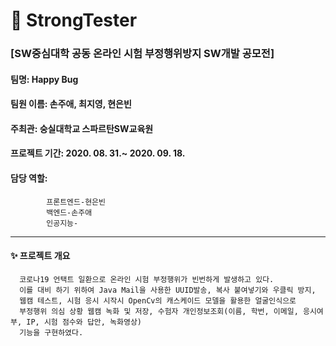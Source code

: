 # 📝 StrongTester
### [SW중심대학 공동 온라인 시험 부정행위방지 SW개발 공모전]

#### 팀명: Happy Bug
#### 팀원 이름: 손주애, 최지영, 현은빈
#### 주최관: 숭실대학교 스파르탄SW교육원
#### 프로젝트 기간: 2020. 08. 31.~ 2020. 09. 18.
#### 담당 역할:
            프론트엔드-현은빈
            백엔드-손주애
            인공지능-
------------------------------
#### ✨ 프로젝트 개요
      코로나19 언택트 일환으로 온라인 시험 부정행위가 빈번하게 발생하고 있다.
      이를 대비 하기 위하여 Java Mail을 사용한 UUID발송, 복사 붙여넣기와 우클릭 방지,
      웹캠 테스트, 시험 응시 시작시 OpenCv의 캐스케이드 모델을 활용한 얼굴인식으로 
      부정행위 의심 상황 웹캠 녹화 및 저장, 수험자 개인정보조회(이름, 학번, 이메일, 응시여부, IP, 시험 점수와 답안, 녹화영상)
      기능을 구현하였다.
